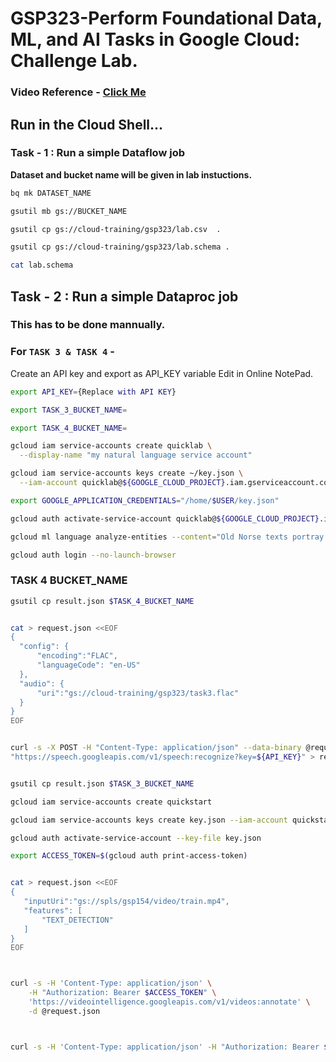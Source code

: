 # GSP323-Perform Foundational Data, ML, and AI Tasks in Google Cloud: Challenge Lab.

### Video Reference - [Click Me](https://youtu.be/l5BZj3OXEgQ?si=r9SW3vVt4A9drfIq)

## Run in the Cloud Shell...

### Task - 1 : Run a simple Dataflow job

**Dataset and bucket name will be given in lab instuctions.**

```bash
bq mk DATASET_NAME

gsutil mb gs://BUCKET_NAME

gsutil cp gs://cloud-training/gsp323/lab.csv  .

gsutil cp gs://cloud-training/gsp323/lab.schema .

cat lab.schema
```

## Task - 2 : Run a simple Dataproc job

### This has to be done mannually.

### For `TASK 3 & TASK 4` -

Create an API key and export as API_KEY variable Edit in Online NotePad.

```bash
export API_KEY={Replace with API KEY}

export TASK_3_BUCKET_NAME=

export TASK_4_BUCKET_NAME=
```

```bash
gcloud iam service-accounts create quicklab \
  --display-name "my natural language service account"

gcloud iam service-accounts keys create ~/key.json \
  --iam-account quicklab@${GOOGLE_CLOUD_PROJECT}.iam.gserviceaccount.com

export GOOGLE_APPLICATION_CREDENTIALS="/home/$USER/key.json"

gcloud auth activate-service-account quicklab@${GOOGLE_CLOUD_PROJECT}.iam.gserviceaccount.com --key-file=$GOOGLE_APPLICATION_CREDENTIALS

gcloud ml language analyze-entities --content="Old Norse texts portray Odin as one-eyed and long-bearded, frequently wielding a spear named Gungnir and wearing a cloak and a broad hat." > result.json

gcloud auth login --no-launch-browser
```

### TASK 4 BUCKET_NAME

```bash
gsutil cp result.json $TASK_4_BUCKET_NAME


cat > request.json <<EOF
{
  "config": {
      "encoding":"FLAC",
      "languageCode": "en-US"
  },
  "audio": {
      "uri":"gs://cloud-training/gsp323/task3.flac"
  }
}
EOF


curl -s -X POST -H "Content-Type: application/json" --data-binary @request.json \
"https://speech.googleapis.com/v1/speech:recognize?key=${API_KEY}" > result.json


gsutil cp result.json $TASK_3_BUCKET_NAME

gcloud iam service-accounts create quickstart

gcloud iam service-accounts keys create key.json --iam-account quickstart@${GOOGLE_CLOUD_PROJECT}.iam.gserviceaccount.com

gcloud auth activate-service-account --key-file key.json

export ACCESS_TOKEN=$(gcloud auth print-access-token)


cat > request.json <<EOF
{
   "inputUri":"gs://spls/gsp154/video/train.mp4",
   "features": [
       "TEXT_DETECTION"
   ]
}
EOF



curl -s -H 'Content-Type: application/json' \
    -H "Authorization: Bearer $ACCESS_TOKEN" \
    'https://videointelligence.googleapis.com/v1/videos:annotate' \
    -d @request.json



curl -s -H 'Content-Type: application/json' -H "Authorization: Bearer $ACCESS_TOKEN" 'https://videointelligence.googleapis.com/v1/operations/OPERATION_FROM_PREVIOUS_REQUEST' > result1.json
```
